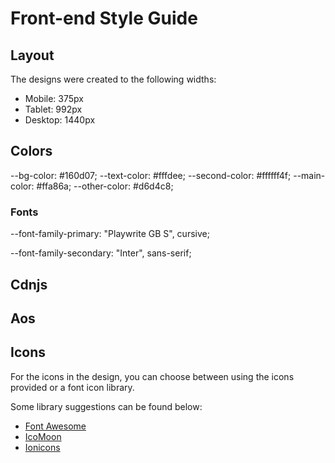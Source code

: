 # Front-end Style Guide

## Layout

The designs were created to the following widths:

- Mobile: 375px
- Tablet: 992px
- Desktop: 1440px

## Colors

--bg-color: #160d07;
--text-color: #fffdee;
--second-color: #ffffff4f;
--main-color: #ffa86a;
--other-color: #d6d4c8;

### Fonts

<link rel="preconnect" href="https://fonts.googleapis.com" />
<link rel="preconnect" href="https://fonts.gstatic.com" crossorigin />
<link href="https://fonts.googleapis.com/css2?family=Playwrite+GB+S:ital,wght@0,100..400;1,100..400&display=swap" 
rel="stylesheet" />

--font-family-primary: "Playwrite GB S", cursive;

<link rel="preconnect" href="https://fonts.googleapis.com" />
<link rel="preconnect" href="https://fonts.gstatic.com" crossorigin />
<link href="https://fonts.googleapis.com/css2?family=Inter:ital,opsz,wght@0,14..32,100..900;1,14..32,100..900&family=Playwrite+GB+S:ital,wght@0,100..400;1,100..400&display=swap" 
rel="stylesheet" />

--font-family-secondary: "Inter", sans-serif;

## Cdnjs

<link rel="stylesheet" href="https://cdnjs.cloudflare.com/ajax/libs/font-awesome/6.6.0/css/all.min.css" integrity="sha512-Kc323vGBEqzTmouAECnVceyQqyqdsSiqLQISBL29aUW4U/M7pSPA/gEUZQqv1cwx4OnYxTxve5UMg5GT6L4JJg==" crossorigin="anonymous" referrerpolicy="no-referrer" />

## Aos

<link href="https://unpkg.com/aos@2.3.1/dist/aos.css" rel="stylesheet">

<script src="https://unpkg.com/aos@2.3.1/dist/aos.js"></script>

<script>
  AOS.init();
</script>

## Icons

For the icons in the design, you can choose between using the icons provided or a font icon library.

Some library suggestions can be found below:

- [Font Awesome](https://fontawesome.com)
- [IcoMoon](https://icomoon.io)
- [Ionicons](https://ionicons.com)